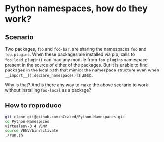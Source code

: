 # Python namespaces, how do they work?

## Scenario 

Two packages, `foo` and `foo-bar`, are sharing the namespaces `foo` and
`foo.plugins`. When these packages are installed via pip, calls to 
`foo.load_plugin()` can load any module from `foo.plugins` namespace present 
in the source of either of the packages.
But it is unable to find packages in the local path that mimics the namespace structure even when `__import__().declare_namespace()` is used. 

Why is that? And is there any way to make the above scenario to work without 
installing `foo-local` as a package?

## How to reproduce

```bash
git clone git@github.com:nCrazed/Python-Namespaces.git
cd Python-Namespaces
virtualenv-3.4 VENV
source VENV/bin/activate
./run.sh
```
